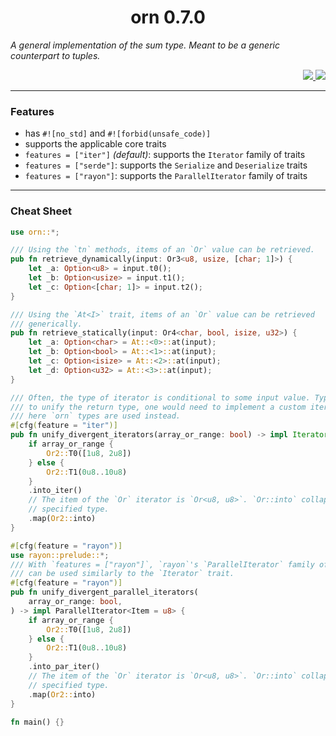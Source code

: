<div align="center"> <h1> orn 0.7.0 </h1> </div>

<p align="center">
    <em> 

A general implementation of the sum type. Meant to be a generic counterpart to tuples.
    </em>
</p>

<div align="right">
    <a href="https://github.com/Magicolo/orn/actions/workflows/test.yml"> <img src="https://github.com/Magicolo/orn/actions/workflows/test.yml/badge.svg"> </a>
    <a href="https://crates.io/crates/orn"> <img src="https://img.shields.io/crates/v/orn.svg"> </a>
</div>

---
### Features
- has `#![no_std]` and `#![forbid(unsafe_code)]`
- supports the applicable core traits
- `features = ["iter"]` *(default)*: supports the `Iterator` family of traits 
- `features = ["serde"]`: supports the `Serialize` and `Deserialize` traits
- `features = ["rayon"]`: supports the `ParallelIterator` family of traits

---
### Cheat Sheet

```rust
use orn::*;

/// Using the `tn` methods, items of an `Or` value can be retrieved.
pub fn retrieve_dynamically(input: Or3<u8, usize, [char; 1]>) {
    let _a: Option<u8> = input.t0();
    let _b: Option<usize> = input.t1();
    let _c: Option<[char; 1]> = input.t2();
}

/// Using the `At<I>` trait, items of an `Or` value can be retrieved
/// generically.
pub fn retrieve_statically(input: Or4<char, bool, isize, u32>) {
    let _a: Option<char> = At::<0>::at(input);
    let _b: Option<bool> = At::<1>::at(input);
    let _c: Option<isize> = At::<2>::at(input);
    let _d: Option<u32> = At::<3>::at(input);
}

/// Often, the type of iterator is conditional to some input value. Typically,
/// to unify the return type, one would need to implement a custom iterator, but
/// here `orn` types are used instead.
#[cfg(feature = "iter")]
pub fn unify_divergent_iterators(array_or_range: bool) -> impl Iterator<Item = u8> {
    if array_or_range {
        Or2::T0([1u8, 2u8])
    } else {
        Or2::T1(0u8..10u8)
    }
    .into_iter()
    // The item of the `Or` iterator is `Or<u8, u8>`. `Or::into` collapses an `Or` value into a
    // specified type.
    .map(Or2::into)
}

#[cfg(feature = "rayon")]
use rayon::prelude::*;
/// With `features = ["rayon"]`, `rayon`'s `ParallelIterator` family of traits
/// can be used similarly to the `Iterator` trait.
#[cfg(feature = "rayon")]
pub fn unify_divergent_parallel_iterators(
    array_or_range: bool,
) -> impl ParallelIterator<Item = u8> {
    if array_or_range {
        Or2::T0([1u8, 2u8])
    } else {
        Or2::T1(0u8..10u8)
    }
    .into_par_iter()
    // The item of the `Or` iterator is `Or<u8, u8>`. `Or::into` collapses an `Or` value into a
    // specified type.
    .map(Or2::into)
}

fn main() {}

```
